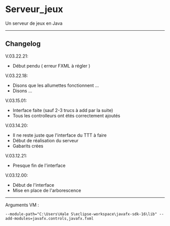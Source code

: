 # Serveur_jeux
Un serveur de jeux en Java
___

## Changelog

V.03.22.21:
- Début pendu ( erreur FXML à régler ) 

V.03.22.18:
- Disons que les allumettes fonctionnent ...
- Disons ...

V.03.15.01:
- Interface faite (sauf 2-3 trucs à add par la suite)
- Tous les controlleurs ont étés correctement ajoutés

V.03.14.20:
- Il ne reste juste que l'interface du TTT à faire
- Début de réalisation du serveur
- Gabarits crées

V.03.12.21:
- Presque fin de l'interface

V.03.12.00:
- Début de l'interface
- Mise en place de l'arborescence

___

Arguments VM :

```
--module-path="C:\Users\Hale S\eclipse-workspace\javafx-sdk-16\lib" --add-modules=javafx.controls,javafx.fxml
```